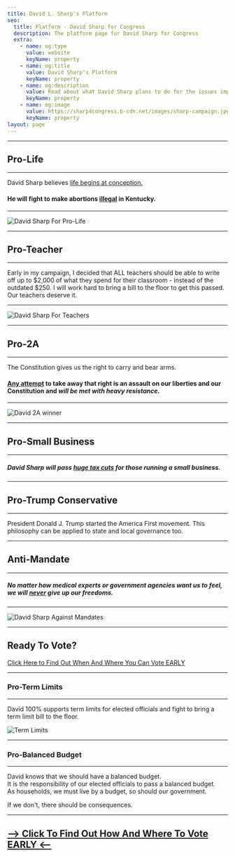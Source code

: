 ```yaml
---
title: David L. Sharp's Platform
seo:
  title: Platform - David Sharp for Congress
  description: The platform page for David Sharp for Congress
  extra:
    - name: og:type
      value: website
      keyName: property
    - name: og:title
      value: David Sharp's Platform
      keyName: property
    - name: og:description
      value: Read about what David Sharp plans to do for the issues important to you.
      keyName: property
    - name: og:image
      value: https://sharp4congress.b-cdn.net/images/sharp-campaign.jpg
      keyName: property
layout: page
---
```


---
## Pro-Life
---

David Sharp believes <u>life begins at conception.</u><br>
#### He will fight to make abortions <u>illegal</u> in Kentucky.
---

![David Sharp For Pro-Life](/images/endorsed.png)

---
## Pro-Teacher
---

Early in my campaign, I decided that ALL teachers should be able to write off up to $2,000 of what they spend for their classroom - instead of the outdated $250. I will work hard to bring a bill to the floor to get this passed. Our teachers deserve it.

---
![David Sharp For Teachers](/images/teach.jpg)

---

## Pro-2A

---

The Constitution gives us the right to carry and bear arms.<br>

#### <u>Any attempt</u> to take away that right is an assault on our liberties and our Constitution and ***will be met with heavy resistance.***

---
![David 2A winner](https://sharp4congress.b-cdn.net/images/winner-2a.jpg)

---

## Pro-Small Business

---
##### David Sharp will pass <u>huge tax cuts</u> for those running a small business.

---

## Pro-Trump Conservative
---
President Donald J. Trump started the America First movement. This philosophy can be applied to state and local governance too.

---

## Anti-Mandate
---
##### No matter how medical experts or government agencies want us to feel, ***we will <u>never</u> give up our freedoms.***

---
![David Sharp Against Mandates](/images/protest.jpg)

---


## Ready To Vote?
<a href="/vote" target="_blank">Click Here to Find Out When And Where You Can Vote EARLY</a>

---


### Pro-Term Limits
---
David 100% supports term limits for elected officials and fight to bring a term limit bill to the floor.

![Term Limits](https://sharp4congress.b-cdn.net/images/thanks.jpg)

---

### Pro-Balanced Budget
---
David knows that we should have a balanced budget.<br>
It is the responsibility of our elected officials to pass a balanced budget.<br>
As households, we must live by a budget, so should our government.

If we don't, there should be consequences.

---

## [--> Click To Find Out How And Where To Vote EARLY <--](/vote)
